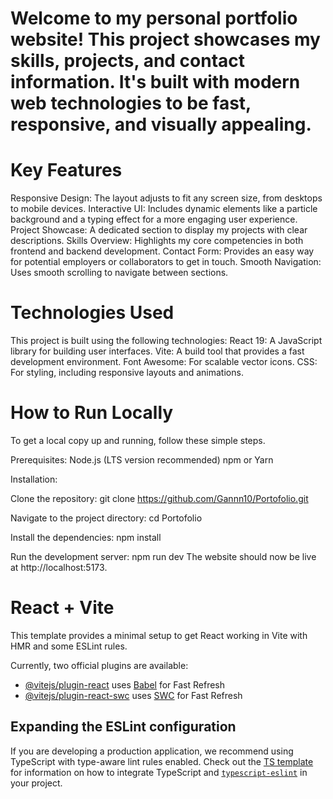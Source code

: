 # Welcome to my personal portfolio website! This project showcases my skills, projects, and contact information. It's built with modern web technologies to be fast, responsive, and visually appealing.

# Key Features
Responsive Design: The layout adjusts to fit any screen size, from desktops to mobile devices.
Interactive UI: Includes dynamic elements like a particle background and a typing effect for a more engaging user experience.
Project Showcase: A dedicated section to display my projects with clear descriptions.
Skills Overview: Highlights my core competencies in both frontend and backend development.
Contact Form: Provides an easy way for potential employers or collaborators to get in touch.
Smooth Navigation: Uses smooth scrolling to navigate between sections.

# Technologies Used
This project is built using the following technologies:
React 19: A JavaScript library for building user interfaces.
Vite: A build tool that provides a fast development environment.
Font Awesome: For scalable vector icons.
CSS: For styling, including responsive layouts and animations.

# How to Run Locally
To get a local copy up and running, follow these simple steps.

Prerequisites:
Node.js (LTS version recommended)
npm or Yarn

Installation:

Clone the repository:
git clone https://github.com/Gannn10/Portofolio.git

Navigate to the project directory:
cd Portofolio

Install the dependencies:
npm install

Run the development server:
npm run dev
The website should now be live at http://localhost:5173.


# React + Vite

This template provides a minimal setup to get React working in Vite with HMR and some ESLint rules.

Currently, two official plugins are available:

- [@vitejs/plugin-react](https://github.com/vitejs/vite-plugin-react/blob/main/packages/plugin-react) uses [Babel](https://babeljs.io/) for Fast Refresh
- [@vitejs/plugin-react-swc](https://github.com/vitejs/vite-plugin-react/blob/main/packages/plugin-react-swc) uses [SWC](https://swc.rs/) for Fast Refresh

## Expanding the ESLint configuration

If you are developing a production application, we recommend using TypeScript with type-aware lint rules enabled. Check out the [TS template](https://github.com/vitejs/vite/tree/main/packages/create-vite/template-react-ts) for information on how to integrate TypeScript and [`typescript-eslint`](https://typescript-eslint.io) in your project.
